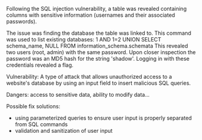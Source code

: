 Following the SQL injection vulnerability, a table was revealed containing columns with sensitive information (usernames and their associated passwords).

The issue was finding the database the table was linked to.
This command was used to list existing databases:
1 AND 1=2 UNION SELECT schema_name, NULL FROM information_schema.schemata
This revealed two users (root, admin) with the same password.
Upon closer inspection the password was an MD5 hash for the string 'shadow'.
Logging in with these credentials revealed a flag.

Vulnerability:
A type of attack that allows unauthorized access to a website's database by using an input field to insert malicious SQL queries.

Dangers: access to sensitive data, ability to modify data...

Possible fix solutions:

- using parameterized queries to ensure user input is properly separated from SQL commands
- validation and sanitization of user input
